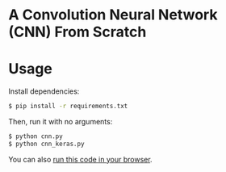 # A Convolution Neural Network (CNN) From Scratch

# Usage

Install dependencies:

```bash
$ pip install -r requirements.txt
```

Then, run it with no arguments:

```bash
$ python cnn.py
$ python cnn_keras.py
```

You can also [run this code in your browser](https://repl.it/@vzhou842/A-CNN-from-scratch-Part-2).
